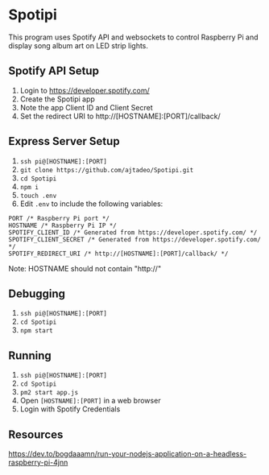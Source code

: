 # Spotipi
This program uses Spotify API and websockets to control Raspberry Pi and display song album art on LED strip lights.
## Spotify API Setup
1. Login to https://developer.spotify.com/
2. Create the Spotipi app
3. Note the app Client ID and Client Secret
4. Set the redirect URI to http://[HOSTNAME]:[PORT]/callback/

## Express Server Setup
1. `ssh pi@[HOSTNAME]:[PORT]`
2. `git clone https://github.com/ajtadeo/Spotipi.git`
2. `cd Spotipi`
3. `npm i`
4. `touch .env`
5. Edit `.env` to include the following variables:
```
PORT /* Raspberry Pi port */
HOSTNAME /* Raspberry Pi IP */
SPOTIFY_CLIENT_ID /* Generated from https://developer.spotify.com/ */
SPOTIFY_CLIENT_SECRET /* Generated from https://developer.spotify.com/ */
SPOTIFY_REDIRECT_URI /* http://[HOSTNAME]:[PORT]/callback/ */
```

Note: HOSTNAME should not contain "http://"

## Debugging
1. `ssh pi@[HOSTNAME]:[PORT]`
1. `cd Spotipi`
2. `npm start`

## Running
1. `ssh pi@[HOSTNAME]:[PORT]`
1. `cd Spotipi`
2. `pm2 start app.js`
3. Open `[HOSTNAME]:[PORT]` in a web browser
4. Login with Spotify Credentials

## Resources
https://dev.to/bogdaaamn/run-your-nodejs-application-on-a-headless-raspberry-pi-4jnn
